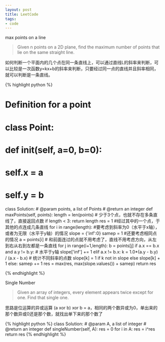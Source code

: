 ```yaml
---
layout: post
title: LeetCode
tags: 
- code
---
```


max points on a line

> Given n points on a 2D plane, find the maximum number of points that lie on the same straight line.

如何判断一个平面内的几个点在同一条直线上，可以通过直线L的斜率来判断，可以比较是一次函数y=kx+b的斜率来判断，只要经过同一点的直线并且斜率相同，就可以判断是一条直线。

{% highlight python %}
# Definition for a point
# class Point:
#     def __init__(self, a=0, b=0):
#         self.x = a
#         self.y = b

class Solution:
    # @param points, a list of Points
    # @return an integer
    def maxPoints(self, points):
	length = len(points)
	# 少于3个点，也就不存在多条直线了，直接返回点数
        if length < 3: return length
        res = 1
	#经过其中的一个点，于其他的点连成几条直线
        for i in range(length):
            #要考虑到斜率为0（水平于x轴），或者为无限（水平于y轴）的情况
	    slope = {'inf':0}
            samep = 1 #还要考虑相同点的情况
            a = points[i]
	    # 和前面连过的点就不用考虑了，直线不用考虑方向，从左到右从右到左都是一条直线
            for j in range(i+1,length):
                b = points[j]
                if a.x == b.x and a.y != b.y:
		    # 水平于y轴
		    slope['inf'] += 1
                elif a.x != b.x:
                    k = 1.0*(a.y - b.y) / (a.x - b.x)
                    # 统计不同斜率的点数
		    slope[k] = 1 if k not in slope else slope[k] + 1
                else:
                    samep += 1
            res = max(res, max(slope.values()) + samep)
        return res

{% endhighlight %}

Single Number

> Given an array of integers, every element appears twice except for one. Find that single one.

思路是位运算的异或运算 (a xor b) xor b = a，相同的两个数异或为0，单出来的那个数异或0还是那个数，就找出单下来的那个数了

{% highlight python %}
class Solution:
    # @param A, a list of integer
    # @return an integer
    def singleNumber(self, A):
        res = 0
        for i in A:
            res = i^res
        return res
{% endhighlight %}

